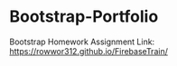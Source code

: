 # Bootstrap-Portfolio
Bootstrap Homework Assignment
Link: https://rowwor312.github.io/FirebaseTrain/
